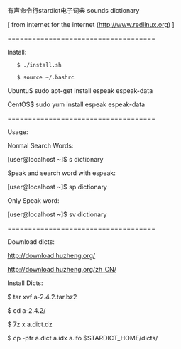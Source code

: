 有声命令行stardict电子词典
sounds dictionary

[ from internet for the internet (http://www.redlinux.org) ]

====================================

Install:

       $ ./install.sh
 
       $ source ~/.bashrc

 Ubuntu$ sudo apt-get install espeak espeak-data

 CentOS$ sudo yum install espeak espeak-data

====================================

Usage: 

   Normal Search Words:
  
   [user@localhost ~]$ s dictionary


   Speak and search word with espeak:

   [user@localhost ~]$ sp dictionary


   Only Speak word:


   [user@localhost ~]$ sv dictionary


====================================

Download dicts: 

  http://download.huzheng.org/

  http://download.huzheng.org/zh_CN/


Install Dicts:

  $  tar xvf a-2.4.2.tar.bz2 

  $  cd a-2.4.2/

  $ 7z  x  a.dict.dz 

  $ cp -pfr a.dict a.idx a.ifo  $STARDICT_HOME/dicts/
